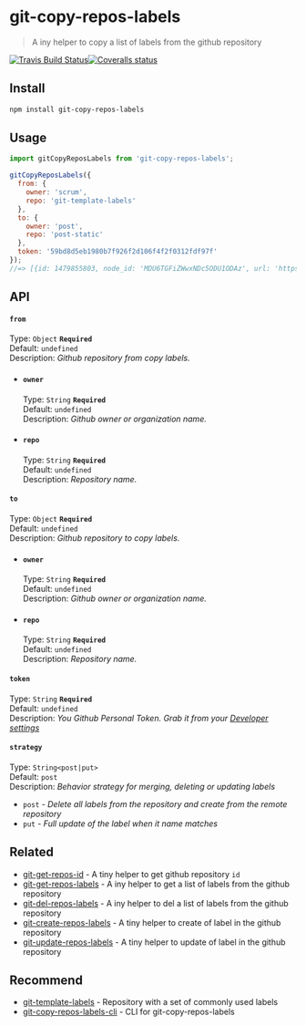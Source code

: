 # git-copy-repos-labels
> A iny helper to copy a list of labels from the github repository 

[![Travis Build Status](https://img.shields.io/travis/Scrum/git-copy-repos-labels/master.svg?style=flat-square&label=unix)](https://travis-ci.org/Scrum/git-copy-repos-labels)[![Coveralls status](https://img.shields.io/coveralls/Scrum/git-copy-repos-labels.svg?style=flat-square)](https://coveralls.io/r/Scrum/git-copy-repos-labels)

## Install
```bash
npm install git-copy-repos-labels
```

## Usage
```js
import gitCopyReposLabels from 'git-copy-repos-labels';

gitCopyReposLabels({
  from: {
    owner: 'scrum', 
    repo: 'git-template-labels'
  },
  to: {
    owner: 'post', 
    repo: 'post-static'
  },
  token: '59bd8d5eb1980b7f926f2d106f4f2f0312fdf97f'
});
//=> [{id: 1479855803, node_id: 'MDU6TGFiZWwxNDc5ODU1ODAz', url: 'https://api.github.com/repos/post/post-static/labels/bug', name: 'bug', color: 'd73a4a', description: 'Something isn\'t working', default: true}, ...]
```

## API
#### `from`
  Type: `Object` **`Required`**  
  Default: `undefined`  
  Description: *Github repository from copy labels.*

  - #### `owner`

    Type: `String` **`Required`**  
    Default: `undefined`  
    Description: *Github owner or organization name.*

  - #### `repo`

    Type: `String` **`Required`**  
    Default: `undefined`  
    Description: *Repository name.*

#### `to`
  Type: `Object` **`Required`**  
  Default: `undefined`  
  Description: *Github repository to copy labels.*

  - #### `owner`

    Type: `String` **`Required`**  
    Default: `undefined`  
    Description: *Github owner or organization name.*

  - #### `repo`

    Type: `String` **`Required`**  
    Default: `undefined`  
    Description: *Repository name.*

#### `token`

Type: `String` **`Required`**  
Default: `undefined`  
Description: *You  Github Personal Token. Grab it from your [Developer settings](https://github.com/settings/developers)*

#### `strategy`

Type: `String<post|put>`  
Default: `post`  
Description: *Behavior strategy for merging, deleting or updating labels*
  - `post` - *Delete all labels from the repository and create from the remote repository*
  - `put` - *Full update of the label when it name matches*

## Related
 - [git-get-repos-id](https://github.com/Scrum/git-get-repos-id) - A tiny helper to get github repository `id` 
 - [git-get-repos-labels](https://github.com/Scrum/git-get-repos-labels) - A iny helper to get a list of labels from the github repository
 - [git-del-repos-labels](https://github.com/Scrum/git-del-repos-labels) - A iny helper to del a list of labels from the github repository
 - [git-create-repos-labels](https://github.com/Scrum/git-create-repos-labels) - A tiny helper to create of label in the github repository 
 - [git-update-repos-labels](https://github.com/Scrum/git-update-repos-labels) - A tiny helper to update of label in the github repository 

 ## Recommend
  - [git-template-labels](https://github.com/Scrum/git-template-labels) - Repository with a set of commonly used labels
  - [git-copy-repos-labels-cli](https://github.com/Scrum/git-copy-repos-labels-cli) - CLI for git-copy-repos-labels
